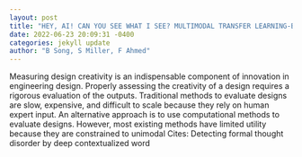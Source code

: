 ```yaml
--- 
layout: post 
title: "HEY, AI! CAN YOU SEE WHAT I SEE? MULTIMODAL TRANSFER LEARNING-BASED DESIGN METRICS PREDICTION FOR SKETCHES WITH TEXT " 
date: 2022-06-23 20:09:31 -0400 
categories: jekyll update 
author: "B Song, S Miller, F Ahmed" 
--- 
```

Measuring design creativity is an indispensable component of innovation in engineering design. Properly assessing the creativity of a design requires a rigorous evaluation of the outputs. Traditional methods to evaluate designs are slow, expensive, and difficult to scale because they rely on human expert input. An alternative approach is to use computational methods to evaluate designs. However, most existing methods have limited utility because they are constrained to unimodal Cites: Detecting formal thought disorder by deep contextualized word
